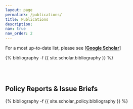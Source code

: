 ```yaml
---
layout: page
permalink: /publications/
title: Publications
description:
nav: true
nav_order: 2
---
```

<!-- _pages/publications.md -->
<div class="publications">

For a most up-to-date list, please see [<b><a href="https://scholar.google.com/citations?user=MbBntPgAAAAJ&view_op=list_works&sortby=pubdate" target="_blank">Google Scholar</a></b>]

{% bibliography -f {{ site.scholar.bibliography }} %}

<br>
<br>
<h2>Policy Reports & Issue Briefs</h2>

{% bibliography -f {{ site.scholar_policy.bibliography }} %}

</div>
